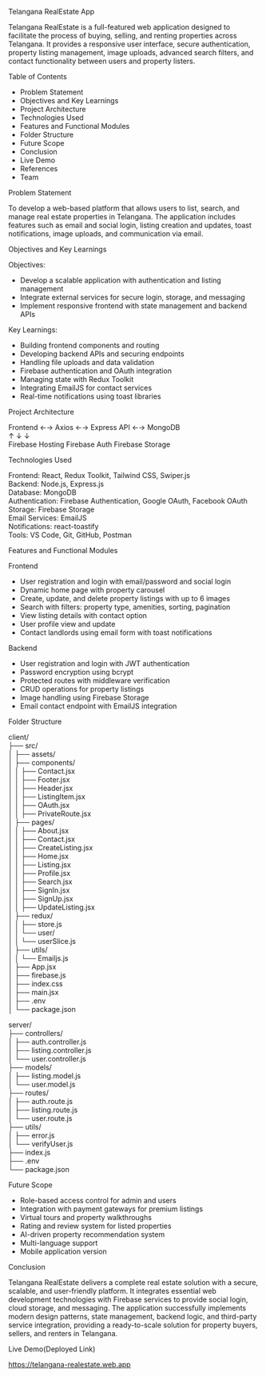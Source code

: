 Telangana RealEstate App

Telangana RealEstate is a full-featured web application designed to facilitate the process of buying, selling, and renting properties across Telangana. It provides a responsive user interface, secure authentication, property listing management, image uploads, advanced search filters, and contact functionality between users and property listers.

Table of Contents

- Problem Statement  
- Objectives and Key Learnings  
- Project Architecture  
- Technologies Used  
- Features and Functional Modules  
- Folder Structure  
- Future Scope  
- Conclusion  
- Live Demo  
- References  
- Team

Problem Statement

To develop a web-based platform that allows users to list, search, and manage real estate properties in Telangana. The application includes features such as email and social login, listing creation and updates, toast notifications, image uploads, and communication via email.

Objectives and Key Learnings

Objectives:  
- Develop a scalable application with authentication and listing management  
- Integrate external services for secure login, storage, and messaging  
- Implement responsive frontend with state management and backend APIs  

Key Learnings:  
- Building frontend components and routing  
- Developing backend APIs and securing endpoints  
- Handling file uploads and data validation  
- Firebase authentication and OAuth integration  
- Managing state with Redux Toolkit  
- Integrating EmailJS for contact services  
- Real-time notifications using toast libraries  

Project Architecture

Frontend ←→ Axios ←→ Express API ←→ MongoDB  
        ↑              ↓                ↓  
Firebase Hosting  Firebase Auth     Firebase Storage  

Technologies Used

Frontend: React, Redux Toolkit, Tailwind CSS, Swiper.js  
Backend: Node.js, Express.js  
Database: MongoDB  
Authentication: Firebase Authentication, Google OAuth, Facebook OAuth  
Storage: Firebase Storage  
Email Services: EmailJS  
Notifications: react-toastify  
Tools: VS Code, Git, GitHub, Postman

Features and Functional Modules

Frontend

- User registration and login with email/password and social login  
- Dynamic home page with property carousel  
- Create, update, and delete property listings with up to 6 images  
- Search with filters: property type, amenities, sorting, pagination  
- View listing details with contact option  
- User profile view and update  
- Contact landlords using email form with toast notifications  

Backend

- User registration and login with JWT authentication  
- Password encryption using bcrypt  
- Protected routes with middleware verification  
- CRUD operations for property listings  
- Image handling using Firebase Storage  
- Email contact endpoint with EmailJS integration

Folder Structure

client/  
├── src/  
│   ├── assets/  
│   ├── components/  
│   │   ├── Contact.jsx  
│   │   ├── Footer.jsx  
│   │   ├── Header.jsx  
│   │   ├── ListingItem.jsx  
│   │   ├── OAuth.jsx  
│   │   ├── PrivateRoute.jsx  
│   ├── pages/  
│   │   ├── About.jsx  
│   │   ├── Contact.jsx  
│   │   ├── CreateListing.jsx  
│   │   ├── Home.jsx  
│   │   ├── Listing.jsx  
│   │   ├── Profile.jsx  
│   │   ├── Search.jsx  
│   │   ├── SignIn.jsx  
│   │   ├── SignUp.jsx  
│   │   ├── UpdateListing.jsx  
│   ├── redux/  
│   │   ├── store.js  
│   │   └── user/  
│   │       └── userSlice.js  
│   ├── utils/  
│   │   └── Emailjs.js  
│   ├── App.jsx  
│   ├── firebase.js  
│   ├── index.css  
│   ├── main.jsx  
│   ├── .env  
│   └── package.json  

server/  
├── controllers/  
│   ├── auth.controller.js  
│   ├── listing.controller.js  
│   └── user.controller.js  
├── models/  
│   ├── listing.model.js  
│   └── user.model.js  
├── routes/  
│   ├── auth.route.js  
│   ├── listing.route.js  
│   └── user.route.js  
├── utils/  
│   ├── error.js  
│   └── verifyUser.js  
├── index.js  
├── .env  
└── package.json  

Future Scope

- Role-based access control for admin and users  
- Integration with payment gateways for premium listings  
- Virtual tours and property walkthroughs  
- Rating and review system for listed properties  
- AI-driven property recommendation system  
- Multi-language support  
- Mobile application version

Conclusion

Telangana RealEstate delivers a complete real estate solution with a secure, scalable, and user-friendly platform. It integrates essential web development technologies with Firebase services to provide social login, cloud storage, and messaging. The application successfully implements modern design patterns, state management, backend logic, and third-party service integration, providing a ready-to-scale solution for property buyers, sellers, and renters in Telangana.

Live Demo(Deployed Link)

https://telangana-realestate.web.app

 

 
